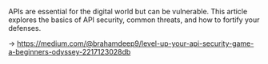 APIs are essential for the digital world but can be vulnerable. This article explores the basics of API security, common threats, and how to fortify your defenses.

-> https://medium.com/@brahamdeep9/level-up-your-api-security-game-a-beginners-odyssey-2217123028db
